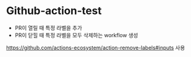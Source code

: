 # Github-action-test
- PR이 열릴 때 특정 라벨을 추가
- PR이 닫힐 때 특정 라벨을 모두 삭제하는 workflow 생성

https://github.com/actions-ecosystem/action-remove-labels#inputs 사용